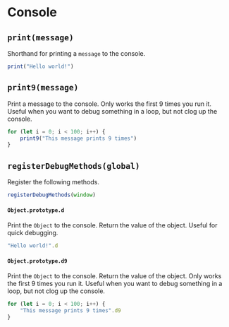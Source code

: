 # Console

## `print(message)`
Shorthand for printing a `message` to the console.
```javascript
print("Hello world!")
```

## `print9(message)`
Print a message to the console. Only works the first 9 times you run it. Useful when you want to debug something in a loop, but not clog up the console.
```javascript
for (let i = 0; i < 100; i++) {
    print9("This message prints 9 times")
}
```

## `registerDebugMethods(global)`
Register the following methods.
```javascript
registerDebugMethods(window)
```

#### `Object.prototype.d`
Print the `Object` to the console. Return the value of the object. Useful for quick debugging.
```javascript
"Hello world!".d
```

#### `Object.prototype.d9`
Print the `Object` to the console. Return the value of the object. Only works the first 9 times you run it. Useful when you want to debug something in a loop, but not clog up the console.
```javascript
for (let i = 0; i < 100; i++) {
    "This message prints 9 times".d9
}
```
